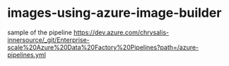 # images-using-azure-image-builder
sample of the pipeline https://dev.azure.com/chrysalis-innersource/_git/Enterprise-scale%20Azure%20Data%20Factory%20Pipelines?path=/azure-pipelines.yml
